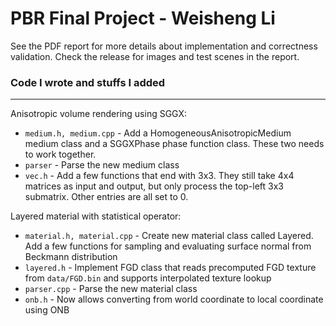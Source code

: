 # PBR Final Project - Weisheng Li

See the PDF report for more details about implementation and correctness validation. Check the release for images and test scenes in the report.

### Code I wrote and stuffs I added
***********************

Anisotropic volume rendering using SGGX:

* `medium.h, medium.cpp` - Add a HomogeneousAnisotropicMedium medium class and a SGGXPhase phase function class. These two needs to work together.
* `parser` - Parse the new medium class
* `vec.h` - Add a few functions that end with 3x3. They still take 4x4 matrices as input and output, but only process the top-left 3x3 submatrix. Other entries are all set to 0.

Layered material with statistical operator:

* `material.h, material.cpp` - Create new material class called Layered. Add a few functions for sampling and evaluating surface normal from Beckmann distribution
* `layered.h` - Implement FGD class that reads precomputed FGD texture from `data/FGD.bin` and supports interpolated texture lookup
* `parser.cpp` - Parse the new material class
* `onb.h` - Now allows converting from world coordinate to local coordinate using ONB
